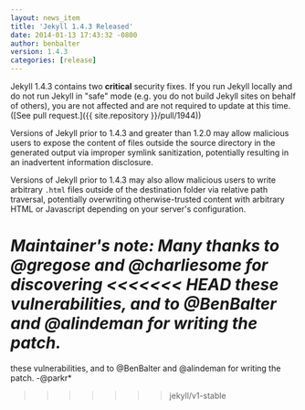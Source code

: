 ```yaml
---
layout: news_item
title: 'Jekyll 1.4.3 Released'
date: 2014-01-13 17:43:32 -0800
author: benbalter
version: 1.4.3
categories: [release]
---
```


Jekyll 1.4.3 contains two **critical** security fixes. If you run Jekyll locally
and do not run Jekyll in "safe" mode (e.g. you do not build Jekyll sites on behalf
of others), you are not affected and are not required to update at this time.
([See pull request.]({{ site.repository }}/pull/1944))

Versions of Jekyll prior to 1.4.3 and greater than 1.2.0 may allow malicious
users to expose the content of files outside the source directory in the
generated output via improper symlink sanitization, potentially resulting in an
inadvertent information disclosure.

Versions of Jekyll prior to 1.4.3 may also allow malicious users to write
arbitrary `.html` files outside of the destination folder via relative path
traversal, potentially overwriting otherwise-trusted content with arbitrary HTML
or Javascript depending on your server's configuration.

*Maintainer's note: Many thanks to @gregose and @charliesome for discovering
<<<<<<< HEAD
these vulnerabilities, and to @BenBalter and @alindeman for writing the patch.*
=======
these vulnerabilities, and to @BenBalter and @alindeman for writing the patch.
-@parkr*
>>>>>>> jekyll/v1-stable
